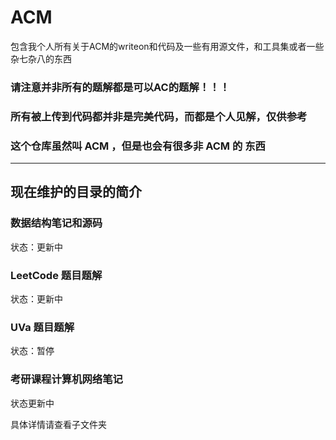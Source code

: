 # ACM
包含我个人所有关于ACM的writeon和代码及一些有用源文件，和工具集或者一些杂七杂八的东西

### 请注意并非所有的题解都是可以AC的题解！！！

### 所有被上传到代码都并非是完美代码，而都是个人见解，仅供参考

### 这个仓库虽然叫 ACM ，但是也会有很多非 ACM 的 东西

---

## 现在维护的目录的简介

### 数据结构笔记和源码 

状态：更新中

### LeetCode 题目题解

状态：更新中

### UVa 题目题解

状态：暂停

### 考研课程计算机网络笔记

状态更新中

具体详情请查看子文件夹
